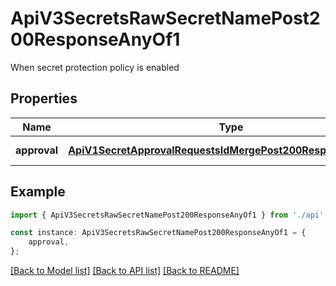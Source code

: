 # ApiV3SecretsRawSecretNamePost200ResponseAnyOf1

When secret protection policy is enabled

## Properties

Name | Type | Description | Notes
------------ | ------------- | ------------- | -------------
**approval** | [**ApiV1SecretApprovalRequestsIdMergePost200ResponseApproval**](ApiV1SecretApprovalRequestsIdMergePost200ResponseApproval.md) |  | [default to undefined]

## Example

```typescript
import { ApiV3SecretsRawSecretNamePost200ResponseAnyOf1 } from './api';

const instance: ApiV3SecretsRawSecretNamePost200ResponseAnyOf1 = {
    approval,
};
```

[[Back to Model list]](../README.md#documentation-for-models) [[Back to API list]](../README.md#documentation-for-api-endpoints) [[Back to README]](../README.md)
